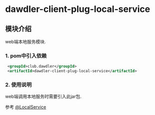 # dawdler-client-plug-local-service

## 模块介绍

web端本地服务模块.

### 1. pom中引入依赖

```xml
 <groupId>club.dawdler</groupId>
 <artifactId>dawdler-client-plug-local-service</artifactId>
```

### 2. 使用说明

web端调用本地服务时需要引入此jar包.

参考 [@LocalService](../dawdler-local-service-core/README.md#2-localservice说明)
